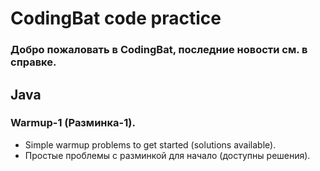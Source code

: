 # CodingBat code practice
### Добро пожаловать в CodingBat, последние новости см. в справке.

## Java
### Warmup-1 (Разминка-1).
- Simple warmup problems to get started (solutions available).
- Простые проблемы с разминкой для начало (доступны решения).
